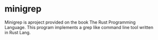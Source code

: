 # minigrep

Minigrep is aproject provided on the book The Rust Programming Language. This program implements a grep like command line tool written in Rust Lang.
